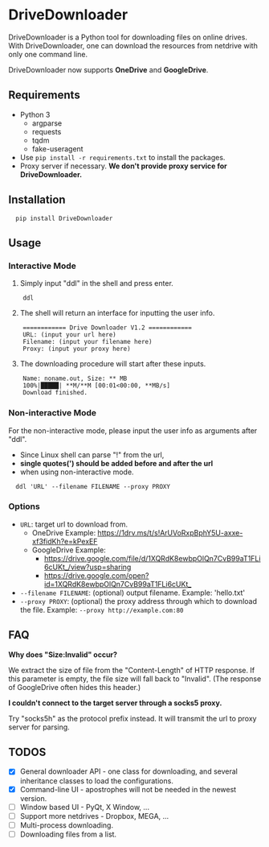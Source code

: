 # DriveDownloader

DriveDownloader is a Python tool for downloading files on online drives. With DriveDownloader, one can download the resources from netdrive with only one command line. 

DriveDownloader now supports **OneDrive** and **GoogleDrive**.

## Requirements

  - Python 3
    - argparse
    - requests
    - tqdm
    - fake-useragent
  - Use `pip install -r requirements.txt` to install the packages.
  - Proxy server if necessary. **We don't provide proxy service for DriveDownloader.**
 
## Installation
  ```
    pip install DriveDownloader
  ```

## Usage

### Interactive Mode

  1. Simply input "ddl" in the shell and press enter.
  ```
      ddl
  ```
  2. The shell will return an interface for inputting the user info.
  ```
      ============ Drive Downloader V1.2 ============
      URL: (input your url here)
      Filename: (input your filename here)
      Proxy: (input your proxy here)
  ```
  3. The downloading procedure will start after these inputs.
  ```
      Name: noname.out, Size: ** MB
      100%|█████| **M/**M [00:01<00:00, **MB/s]
      Download finished.
  ```

### Non-interactive Mode

  For the non-interactive mode, please input the user info as arguments after "ddl".
  - Since Linux shell can parse "!" from the url, 
  - **single quotes(') should be added before and after the url**
  - when using non-interactive mode.

  ```
    ddl 'URL' --filename FILENAME --proxy PROXY
  ```

### Options

 - `URL`: target url to download from. 
    - OneDrive Example: <https://1drv.ms/t/s!ArUVoRxpBphY5U-axxe-xf3fidKh?e=kPexEF>
    - GoogleDrive Example: 
      - <https://drive.google.com/file/d/1XQRdK8ewbpOlQn7CvB99aT1FLi6cUKt_/view?usp=sharing>
      - <https://drive.google.com/open?id=1XQRdK8ewbpOlQn7CvB99aT1FLi6cUKt_>
 - `--filename FILENAME`: (optional) output filename. Example: 'hello.txt'
 - `--proxy PROXY`: (optional) the proxy address through which to download the file. Example: `--proxy http://example.com:80`

## FAQ

**Why does "Size:Invalid" occur?**

We extract the size of file from the "Content-Length" of HTTP response. If this parameter is empty, the file size will fall back to "Invalid". (The response of GoogleDrive often hides this header.)

**I couldn't connect to the target server through a socks5 proxy.**

Try "socks5h" as the protocol prefix instead. It will transmit the url to proxy server for parsing.

## TODOS

 - [x] General downloader API - one class for downloading, and several inheritance classes to load the configurations.
 - [x] Command-line UI - apostrophes will not be needed in the newest version.
 - [ ] Window based UI - PyQt, X Window, ...
 - [ ] Support more netdrives - Dropbox, MEGA, ...
 - [ ] Multi-process downloading.
 - [ ] Downloading files from a list.